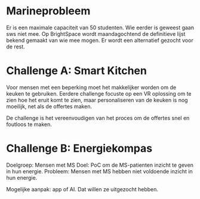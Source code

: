 # Marineprobleem
Er is een maximale capaciteit van 50 studenten. Wie eerder is geweest gaan sws niet mee. Op BrightSpace wordt maandagochtend de definitieve lijst bekend gemaakt van wie mee mogen. Er wordt een alternatief gezocht voor de rest.

# Challenge A: Smart Kitchen
Voor mensen met een beperking moet het makkelijker worden om de keuken te gebruiken. Eerdere challenge focuste op een VR oplossing om te zien hoe het eruit komt te zien, maar personaliseren van de keuken is nog moeilijk, net als de offertes maken.

De challenge is het vereenvoudigen van het proces om de offertes snel en foutloos te maken.

# Challenge B: Energiekompas
Doelgroep: Mensen met MS
Doel: PoC om de MS-patienten inzicht te geven in hun energie.
Probleem: Mensen met MS hebben niet voldoende inzicht in hun energie.

Mogelijke aanpak: app of AI. Dat willen ze uitgezocht hebben.
